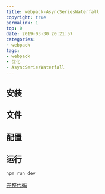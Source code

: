 ```yaml
---
title: webpack-AsyncSeriesWaterfall
copyright: true
permalink: 1
top: 0
date: 2019-03-30 20:21:57
categories:
- webpack
tags:
- webpack
- 优化
- AsyncSeriesWaterfall
---
```


## 安装

## 文件

## 配置

## 运行

```
npm run dev
```

[完整代码](https://github.com/zhoubichuan/frontend-note/tree/master/3.dev/3.scaffolding/1.webpack/3.optimize/1.noParse)
